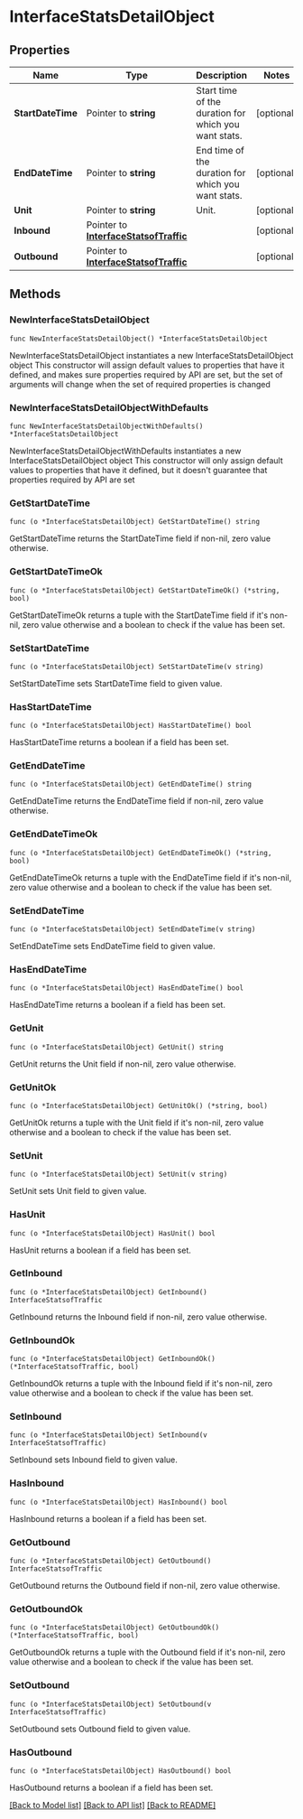 # InterfaceStatsDetailObject

## Properties

Name | Type | Description | Notes
------------ | ------------- | ------------- | -------------
**StartDateTime** | Pointer to **string** | Start time of the duration for which you want stats. | [optional] 
**EndDateTime** | Pointer to **string** | End time of the duration for which you want stats. | [optional] 
**Unit** | Pointer to **string** | Unit. | [optional] 
**Inbound** | Pointer to [**InterfaceStatsofTraffic**](InterfaceStatsofTraffic.md) |  | [optional] 
**Outbound** | Pointer to [**InterfaceStatsofTraffic**](InterfaceStatsofTraffic.md) |  | [optional] 

## Methods

### NewInterfaceStatsDetailObject

`func NewInterfaceStatsDetailObject() *InterfaceStatsDetailObject`

NewInterfaceStatsDetailObject instantiates a new InterfaceStatsDetailObject object
This constructor will assign default values to properties that have it defined,
and makes sure properties required by API are set, but the set of arguments
will change when the set of required properties is changed

### NewInterfaceStatsDetailObjectWithDefaults

`func NewInterfaceStatsDetailObjectWithDefaults() *InterfaceStatsDetailObject`

NewInterfaceStatsDetailObjectWithDefaults instantiates a new InterfaceStatsDetailObject object
This constructor will only assign default values to properties that have it defined,
but it doesn't guarantee that properties required by API are set

### GetStartDateTime

`func (o *InterfaceStatsDetailObject) GetStartDateTime() string`

GetStartDateTime returns the StartDateTime field if non-nil, zero value otherwise.

### GetStartDateTimeOk

`func (o *InterfaceStatsDetailObject) GetStartDateTimeOk() (*string, bool)`

GetStartDateTimeOk returns a tuple with the StartDateTime field if it's non-nil, zero value otherwise
and a boolean to check if the value has been set.

### SetStartDateTime

`func (o *InterfaceStatsDetailObject) SetStartDateTime(v string)`

SetStartDateTime sets StartDateTime field to given value.

### HasStartDateTime

`func (o *InterfaceStatsDetailObject) HasStartDateTime() bool`

HasStartDateTime returns a boolean if a field has been set.

### GetEndDateTime

`func (o *InterfaceStatsDetailObject) GetEndDateTime() string`

GetEndDateTime returns the EndDateTime field if non-nil, zero value otherwise.

### GetEndDateTimeOk

`func (o *InterfaceStatsDetailObject) GetEndDateTimeOk() (*string, bool)`

GetEndDateTimeOk returns a tuple with the EndDateTime field if it's non-nil, zero value otherwise
and a boolean to check if the value has been set.

### SetEndDateTime

`func (o *InterfaceStatsDetailObject) SetEndDateTime(v string)`

SetEndDateTime sets EndDateTime field to given value.

### HasEndDateTime

`func (o *InterfaceStatsDetailObject) HasEndDateTime() bool`

HasEndDateTime returns a boolean if a field has been set.

### GetUnit

`func (o *InterfaceStatsDetailObject) GetUnit() string`

GetUnit returns the Unit field if non-nil, zero value otherwise.

### GetUnitOk

`func (o *InterfaceStatsDetailObject) GetUnitOk() (*string, bool)`

GetUnitOk returns a tuple with the Unit field if it's non-nil, zero value otherwise
and a boolean to check if the value has been set.

### SetUnit

`func (o *InterfaceStatsDetailObject) SetUnit(v string)`

SetUnit sets Unit field to given value.

### HasUnit

`func (o *InterfaceStatsDetailObject) HasUnit() bool`

HasUnit returns a boolean if a field has been set.

### GetInbound

`func (o *InterfaceStatsDetailObject) GetInbound() InterfaceStatsofTraffic`

GetInbound returns the Inbound field if non-nil, zero value otherwise.

### GetInboundOk

`func (o *InterfaceStatsDetailObject) GetInboundOk() (*InterfaceStatsofTraffic, bool)`

GetInboundOk returns a tuple with the Inbound field if it's non-nil, zero value otherwise
and a boolean to check if the value has been set.

### SetInbound

`func (o *InterfaceStatsDetailObject) SetInbound(v InterfaceStatsofTraffic)`

SetInbound sets Inbound field to given value.

### HasInbound

`func (o *InterfaceStatsDetailObject) HasInbound() bool`

HasInbound returns a boolean if a field has been set.

### GetOutbound

`func (o *InterfaceStatsDetailObject) GetOutbound() InterfaceStatsofTraffic`

GetOutbound returns the Outbound field if non-nil, zero value otherwise.

### GetOutboundOk

`func (o *InterfaceStatsDetailObject) GetOutboundOk() (*InterfaceStatsofTraffic, bool)`

GetOutboundOk returns a tuple with the Outbound field if it's non-nil, zero value otherwise
and a boolean to check if the value has been set.

### SetOutbound

`func (o *InterfaceStatsDetailObject) SetOutbound(v InterfaceStatsofTraffic)`

SetOutbound sets Outbound field to given value.

### HasOutbound

`func (o *InterfaceStatsDetailObject) HasOutbound() bool`

HasOutbound returns a boolean if a field has been set.


[[Back to Model list]](../README.md#documentation-for-models) [[Back to API list]](../README.md#documentation-for-api-endpoints) [[Back to README]](../README.md)


